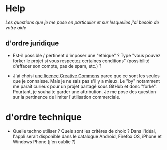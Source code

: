 # Help

_Les questions que je me pose en particulier et sur lesquelles j'ai besoin de votre aide_

[LicenceChoisie]: https://github.com/DelphineM/SpoiledPeople/blob/master/LICENSE.md

## d'ordre juridique

- Est-il possible / pertinent d'imposer une "éthique" ? Type "vous pouvez forker le projet si vous respectez certaines conditions" (possibilité d'effacer son compte, pas de spam, etc.) ?

- J'ai choisi [une licence Creative Commons][LicenceChoisie] parce que ce sont les seules que je connaisse. Mais je ne sais pas s'il y a mieux. Le "by" notamment me paraît curieux pour un projet partagé sous GitHub et donc "forké". Pourtant, je souhaite garder une attribution. 
 Je me pose des question sur la pertinence de limiter l'utilisation commerciale. 
 
# d'ordre technique

- Quelle techno utiliser ? Quels sont les critères de choix ?
 Dans l'idéal, l'appli serait disponible dans le catalogue Android, Firefox OS, iPhone et Windows Phone (j'en oublie ?)
